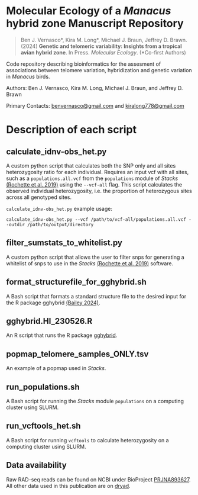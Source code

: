 # Molecular Ecology of a _Manacus_ hybrid zone Manuscript Repository

>Ben J. Vernasco*, Kira M. Long*, Michael J. Braun, Jeffrey D. Brawn. (2024) **Genetic and telomeric variability: Insights from a tropical avian hybrid zone**. In Press. _Molecular Ecology_. (*Co-first Authors)

Code repository describing bioinformatics for the assesment of associations between telomere variation, hybridization and genetic variation in _Manacus_ birds.

Authors: Ben J. Vernasco, Kira M. Long, Michael J. Braun, and Jeffrey D. Brawn

Primary Contacts: benvernasco@gmail.com and kiralong778@gmail.com

# Description of each script

## calculate_idnv-obs_het.py
A custom python script that calculates both the SNP only and all sites heterozygosity ratio for each individual. Requires an input vcf with all sites, such as a `populations.all.vcf` from the `populations` module of *Stacks* [(Rochette et al. 2019)](https://catchenlab.life.illinois.edu/stacks/) using the `--vcf-all` flag. This script calculates the observed individual heterozygosity, i.e. the proportion of heterozygous sites across all genotyped sites.

`calculate_idnv-obs_het.py` example usage:
```
calculate_idnv-obs_het.py --vcf /path/to/vcf-all/populations.all.vcf --outdir /path/to/output/directory
```

## filter_sumstats_to_whitelist.py
A custom  python script that allows the user to filter snps for generating a whitelist of snps to use in the *Stacks* [(Rochette et al. 2019)](https://catchenlab.life.illinois.edu/stacks/) software.

## format_structurefile_for_gghybrid.sh
A Bash script that formats a standard structure file to the desired input for the R package gghybrid [(Bailey 2024)](https://doi.org/10.1111/1755-0998.13910).

## gghybrid.HI_230526.R
An R script that runs the R package [gghybrid](https://github.com/ribailey/gghybrid?tab=readme-ov-file).

## popmap_telomere_samples_ONLY.tsv
An example of a popmap used in *Stacks*.

## run_populations.sh
A Bash script for running the *Stacks* module `populations` on a computing cluster using SLURM.

## run_vcftools_het.sh
A Bash script for running `vcftools` to calculate heterozygosity on a computing cluster using SLURM.

## Data availability
Raw RAD-seq reads can be found on NCBI under BioProject [PRJNA893627](https://www.ncbi.nlm.nih.gov/bioproject/PRJNA893627).
All other data used in this publication are on [dryad](https://doi.org/10.5061/dryad.qnk98sfnh).
